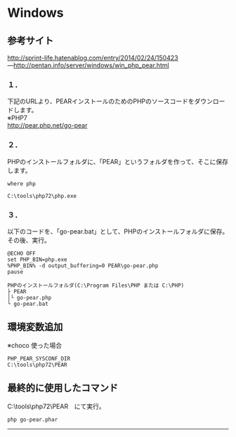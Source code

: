 # Windows

## 参考サイト
http://sprint-life.hatenablog.com/entry/2014/02/24/150423  
―http://pentan.info/server/windows/win_php_pear.html  


### １．
下記のURLより、PEARインストールのためのPHPのソースコードをダウンロードします。    
 ※PHP7  
http://pear.php.net/go-pear


### ２．
PHPのインストールフォルダに、「PEAR」というフォルダを作って、そこに保存します。
```
where php

C:\tools\php72\php.exe
```


### ３．
以下のコードを、「go-pear.bat」として、PHPのインストールフォルダに保存。　　
その後、実行。
```
@ECHO OFF
set PHP_BIN=php.exe
%PHP_BIN% -d output_buffering=0 PEAR\go-pear.php
pause
```

```
PHPのインストールフォルダ(C:\Program Files\PHP または C:\PHP)
├ PEAR
│└ go-pear.php
└ go-pear.bat
```
## 環境変数追加
※choco 使った場合
```
PHP_PEAR_SYSCONF_DIR
C:\tools\php72\PEAR
```

## 最終的に使用したコマンド
C:\tools\php72\PEAR　にて実行。
```
php go-pear.phar
```






____________________________________

